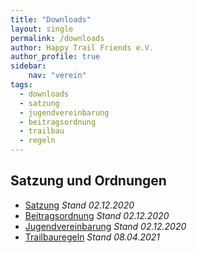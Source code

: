 ```yaml
---
title: "Downloads"
layout: single
permalink: /downloads
author: Happy Trail Friends e.V.
author_profile: true
sidebar:
    nav: "verein"
tags:
  - downloads
  - satzung
  - jugendvereinbarung
  - beitragsordnung
  - trailbau
  - regeln
---
```


## Satzung und Ordnungen
* [Satzung](/assets/documents/Satzung.pdf) *Stand 02.12.2020*
* [Beitragsordnung](/assets/documents/Beitragsordnung.pdf) *Stand 02.12.2020*
* [Jugendvereinbarung](/assets/documents/Jugendvereinbarung.pdf) *Stand 02.12.2020*
* [Trailbauregeln](/assets/documents/Trailbauregeln.pdf) *Stand 08.04.2021*